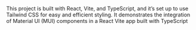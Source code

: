 This project is built with React, Vite, and TypeScript, and it’s set up to use Tailwind CSS for easy and efficient styling. It demonstrates the integration of Material UI (MUI) components in a React Vite app built with TypeScript
